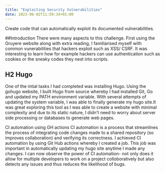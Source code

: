 ```yaml
---
title: "Exploiting Security Vulnerabilities"
date: 2023-06-02T11:59:34+01:00
---
```

Create code that can automatically exploit its documented vulnerabilities.

##Introduction
There were many aspects to this challenge. First using the Gruyere website along with extra reading, I familiarised myself with common vunerabilities that hackers exploit such as XSS/ CSRF. It was interesting to learn how for example hackers can use authentication such as cookies or the sneaky codes they nest into scripts. 

## H2 Hugo
One of the intial tasks I had completed was installing Hugo. Using the gohugo website, I built Hugo from source whereby I had installed Git, Go and updated my PATH environment variable. With several attempts of updating the system variable, I was able to finally generate my hugo site.It was great exploring this tool as I was able to create a website with minimal complexity and due to its static nature, I didn't need to worry about server side processing or databases to generate web pages.

CI automation using GH actions
CI automation is a process that streamlines the process of integrating code changes made to a shared repository (so improves collaboration) and verifying its correctness. I achieved CI automation by using Git Hub actions whereby I created a job. This job was important in automatically updating my hugo site anytime I made any changes. I can now observe the power of CI automation- not only does it allow for multiple developers to work on a project colloboratively but also detects any issues and thus reduces the likelihood of bugs.




